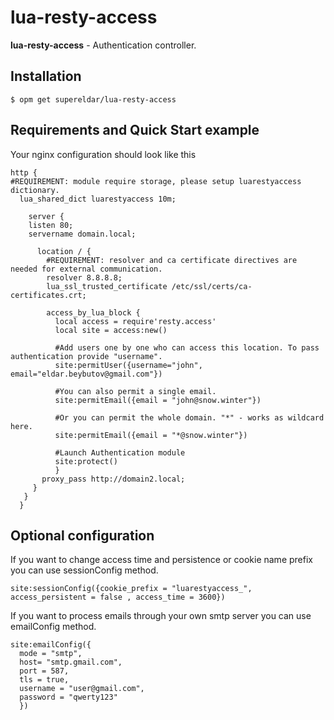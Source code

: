# lua-resty-access
**lua-resty-access** - Authentication controller. 

## Installation
```Shell
$ opm get supereldar/lua-resty-access
```
## Requirements and Quick Start example
Your nginx configuration should look like this 
```nginx
http {
#REQUIREMENT: module require storage, please setup luarestyaccess dictionary.
  lua_shared_dict luarestyaccess 10m;
  
    server {
    listen 80;
    servername domain.local;
    
      location / {
        #REQUIREMENT: resolver and ca certificate directives are needed for external communication.
        resolver 8.8.8.8;
        lua_ssl_trusted_certificate /etc/ssl/certs/ca-certificates.crt;
        
        access_by_lua_block {
          local access = require'resty.access'
          local site = access:new()
          
          #Add users one by one who can access this location. To pass authentication provide "username".
          site:permitUser({username="john", email="eldar.beybutov@gmail.com"})
          
          #You can also permit a single email.
          site:permitEmail({email = "john@snow.winter"})
          
          #Or you can permit the whole domain. "*" - works as wildcard here.
          site:permitEmail({email = "*@snow.winter"})
          
          #Launch Authentication module
          site:protect()
          }
       proxy_pass http://domain2.local;
     }
   }
  }
 ``` 
## Optional configuration
If you want to change access time and persistence or cookie name prefix you can use sessionConfig method.
```shell
site:sessionConfig({cookie_prefix = "luarestyaccess_", access_persistent = false , access_time = 3600})
```

If you want to process emails through your own smtp server you can use emailConfig method.
```shell
site:emailConfig({
  mode = "smtp", 
  host= "smtp.gmail.com", 
  port = 587, 
  tls = true,
  username = "user@gmail.com",
  password = "qwerty123"  
  })
```
